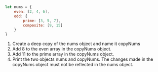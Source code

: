 ```js
let nums = {
    even: [2, 4, 6],
    odd: {
        prime: [3, 5, 7],
        composite: [9, 15]
    }
}
```
1. Create a deep copy of the nums object and name it copyNums
2. Add 8 to the even array in the copyNums object.
3. Add 11 to the prime array in the copyNums object.
4. Print the two objects nums and copyNums. The changes made in the copyNums object must not be reflected in the nums object.
